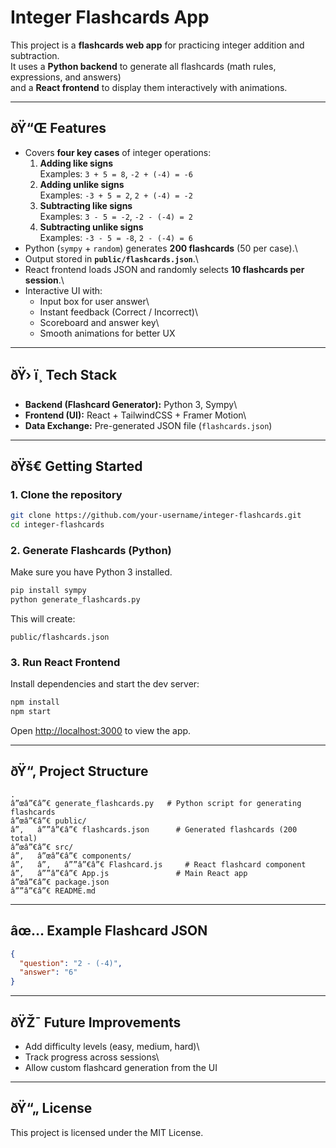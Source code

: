 # Integer Flashcards App

This project is a **flashcards web app** for practicing integer addition
and subtraction.\
It uses a **Python backend** to generate all flashcards (math rules,
expressions, and answers)\
and a **React frontend** to display them interactively with animations.

------------------------------------------------------------------------

## ðŸ“Œ Features

-   Covers **four key cases** of integer operations:
    1.  **Adding like signs**\
        Examples: `3 + 5 = 8`, `-2 + (-4) = -6`
    2.  **Adding unlike signs**\
        Examples: `-3 + 5 = 2`, `2 + (-4) = -2`
    3.  **Subtracting like signs**\
        Examples: `3 - 5 = -2`, `-2 - (-4) = 2`
    4.  **Subtracting unlike signs**\
        Examples: `-3 - 5 = -8`, `2 - (-4) = 6`
-   Python (`sympy` + `random`) generates **200 flashcards** (50 per
    case).\
-   Output stored in **`public/flashcards.json`**.\
-   React frontend loads JSON and randomly selects **10 flashcards per
    session**.\
-   Interactive UI with:
    -   Input box for user answer\
    -   Instant feedback (Correct / Incorrect)\
    -   Scoreboard and answer key\
    -   Smooth animations for better UX

------------------------------------------------------------------------

## ðŸ› ï¸ Tech Stack

-   **Backend (Flashcard Generator):** Python 3, Sympy\
-   **Frontend (UI):** React + TailwindCSS + Framer Motion\
-   **Data Exchange:** Pre-generated JSON file (`flashcards.json`)

------------------------------------------------------------------------

## ðŸš€ Getting Started

### 1. Clone the repository

``` bash
git clone https://github.com/your-username/integer-flashcards.git
cd integer-flashcards
```

### 2. Generate Flashcards (Python)

Make sure you have Python 3 installed.

``` bash
pip install sympy
python generate_flashcards.py
```

This will create:

    public/flashcards.json

### 3. Run React Frontend

Install dependencies and start the dev server:

``` bash
npm install
npm start
```

Open <http://localhost:3000> to view the app.

------------------------------------------------------------------------

## ðŸ“‚ Project Structure

    .
    â”œâ”€â”€ generate_flashcards.py   # Python script for generating flashcards
    â”œâ”€â”€ public/
    â”‚   â””â”€â”€ flashcards.json      # Generated flashcards (200 total)
    â”œâ”€â”€ src/
    â”‚   â”œâ”€â”€ components/
    â”‚   â”‚   â””â”€â”€ Flashcard.js     # React flashcard component
    â”‚   â””â”€â”€ App.js               # Main React app
    â”œâ”€â”€ package.json
    â””â”€â”€ README.md

------------------------------------------------------------------------

## âœ… Example Flashcard JSON

``` json
{
  "question": "2 - (-4)",
  "answer": "6"
}
```

------------------------------------------------------------------------

## ðŸŽ¯ Future Improvements

-   Add difficulty levels (easy, medium, hard)\
-   Track progress across sessions\
-   Allow custom flashcard generation from the UI

------------------------------------------------------------------------

## ðŸ“„ License

This project is licensed under the MIT License.